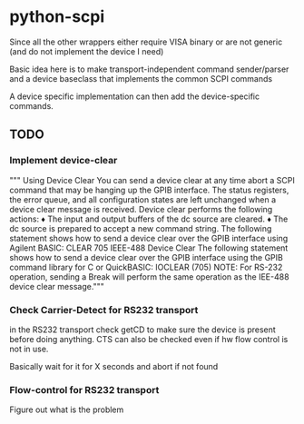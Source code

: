 python-scpi
===========

Since all the other wrappers either require VISA binary or are not generic (and do not implement the device I need)

Basic idea here is to make transport-independent command sender/parser and a device baseclass that implements the common SCPI commands

A device specific implementation can then add the device-specific commands.

## TODO

### Implement device-clear

"""
Using Device Clear
You can send a device clear at any time abort a SCPI command that may be hanging up the GPIB interface. The status registers, the error queue, and all configuration states are left unchanged when a device clear message is received. Device clear performs the following actions:
♦	The input and output buffers of the dc source are cleared. ♦	The dc source is prepared to accept a new command string.
The following statement shows how to send a device clear over the GPIB interface using Agilent BASIC: 
    CLEAR 705	IEEE-488 Device Clear
The following statement shows how to send a device clear over the GPIB interface using the GPIB command library for C or QuickBASIC: 
    IOCLEAR (705)
NOTE:	For RS-232 operation, sending a Break will perform the same operation as the IEE-488 device clear message."""

### Check Carrier-Detect for RS232 transport

in the RS232 transport check getCD to make sure the device is present before doing anything.
CTS can also be checked even if hw flow control is not in use.

Basically wait for it for X seconds and abort if not found

### Flow-control for RS232 transport

Figure out what is the problem
